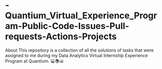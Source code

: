# -Quantium_Virtual_Experience_Program-Public-Code-Issues-Pull-requests-Actions-Projects
About This repository is a collection of all the solutions of tasks that were assigned to me during my Data Analytics Virtual Internship Experience Program at Quantium. 💻📚📊
